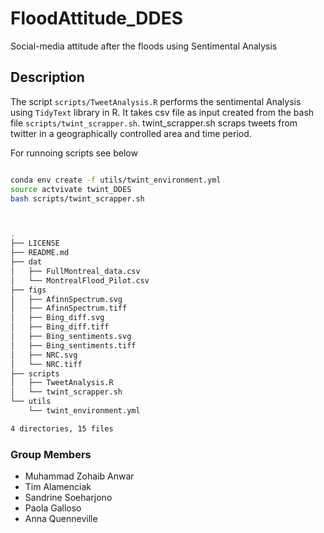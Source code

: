 # FloodAttitude_DDES
Social-media attitude after the floods using Sentimental Analysis

## Description
The script `scripts/TweetAnalysis.R` performs the sentimental Analysis using `TidyText` library in R. It takes csv file as input created from the bash file `scripts/twint_scrapper.sh`. twint_scrapper.sh scraps tweets from twitter in a geographically controlled area and time period.

For runnoing scripts see below

```bash

conda env create -f utils/twint_environment.yml
source actvivate twint_DDES
bash scripts/twint_scrapper.sh



.
├── LICENSE
├── README.md
├── dat
│   ├── FullMontreal_data.csv
│   └── MontrealFlood_Pilot.csv
├── figs
│   ├── AfinnSpectrum.svg
│   ├── AfinnSpectrum.tiff
│   ├── Bing_diff.svg
│   ├── Bing_diff.tiff
│   ├── Bing_sentiments.svg
│   ├── Bing_sentiments.tiff
│   ├── NRC.svg
│   └── NRC.tiff
├── scripts
│   ├── TweetAnalysis.R
│   └── twint_scrapper.sh
└── utils
    └── twint_environment.yml

4 directories, 15 files

```

### Group Members 
- Muhammad Zohaib Anwar
- Tim Alamenciak
- Sandrine Soeharjono
- Paola Galloso
- Anna Quenneville


